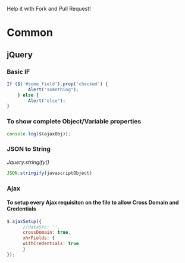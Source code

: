Help it with Fork and Pull Request!

# Common

## jQuery
### Basic IF
```javascript
If ($('#some_field').prop('checked') {
		Alert("something");
	} else {
	    Alert("else");
}
```

### To show complete Object/Variable properties
```javascript
console.log($(ajaxObj));
```

### JSON to String
_Jquery.stringify()_
```javascript
JSON.stringify(javascriptObject)
```

### Ajax
#### To setup every Ajax requisiton on the file to allow Cross Domain and Credentials
```javascript
$.ajaxSetup({
      //dataSrc: '',
      crossDomain: true,
      xhrFields: {
      withCredentials: true
      }
});
```

